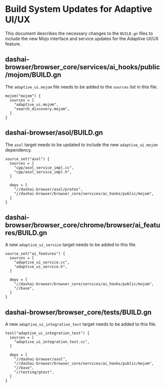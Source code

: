 # Build System Updates for Adaptive UI/UX

This document describes the necessary changes to the `BUILD.gn` files to include the new Mojo interface and service updates for the Adaptive UI/UX feature.

## dashai-browser/browser_core/services/ai_hooks/public/mojom/BUILD.gn

The `adaptive_ui.mojom` file needs to be added to the `sources` list in this file.

```
mojom("mojom") {
  sources = [
    "adaptive_ui.mojom",
    "search_discovery.mojom",
  ]
}
```

## dashai-browser/asol/BUILD.gn

The `asol` target needs to be updated to include the new `adaptive_ui.mojom` dependency.

```
source_set("asol") {
  sources = [
    "cpp/asol_service_impl.cc",
    "cpp/asol_service_impl.h",
  ]

  deps = [
    "//dashai-browser/asol/protos",
    "//dashai-browser/browser_core/services/ai_hooks/public/mojom",
  ]
}
```

## dashai-browser/browser_core/chrome/browser/ai_features/BUILD.gn

A new `adaptive_ui_service` target needs to be added to this file.

```
source_set("ai_features") {
  sources = [
    "adaptive_ui_service.cc",
    "adaptive_ui_service.h",
  ]

  deps = [
    "//dashai-browser/browser_core/services/ai_hooks/public/mojom",
    "//base",
  ]
}
```

## dashai-browser/browser_core/tests/BUILD.gn

A new `adaptive_ui_integration_test` target needs to be added to this file.

```
test("adaptive_ui_integration_test") {
  sources = [
    "adaptive_ui_integration_test.cc",
  ]

  deps = [
    "//dashai-browser/asol",
    "//dashai-browser/browser_core/services/ai_hooks/public/mojom",
    "//base",
    "//testing/gtest",
  ]
}
```
